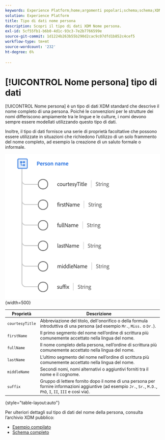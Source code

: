 ```yaml
---
keywords: Experience Platform;home;argomenti popolari;schema;schema;XDM;campi;schemi;schemi;fullName;xdm:fullName;nome persona;nome;tipo dati;tipo dati;tipo dati;
solution: Experience Platform
title: Tipo di dati nome persona
description: Scopri il tipo di dati XDM Nome persona.
exl-id: 5cf55fb1-b6b0-4d1c-93c3-7e2b7766599e
source-git-commit: 1d1224b263b55b290d2cac9c07dfd1b852c4cef5
workflow-type: tm+mt
source-wordcount: '232'
ht-degree: 6%

---
```


# [!UICONTROL Nome persona] tipo di dati

[!UICONTROL Nome persona] è un tipo di dati XDM standard che descrive il nome completo di una persona. Poiché le convenzioni per le strutture dei nomi differiscono ampiamente tra le lingue e le culture, i nomi devono sempre essere modellati utilizzando questo tipo di dati.

Inoltre, il tipo di dati fornisce una serie di proprietà facoltative che possono essere utilizzate in situazioni che richiedono l’utilizzo di un solo frammento del nome completo, ad esempio la creazione di un saluto formale o informale.

![](../images/data-types/person-name.png){width=500}

| Proprietà | Descrizione |
| --- | --- |
| `courtesyTitle` | Abbreviazione del titolo, dell&#39;onorifico o della formula introduttiva di una persona (ad esempio `Mr.`, `Miss.` o `Dr.`). |
| `firstName` | Il primo segmento del nome nell’ordine di scrittura più comunemente accettato nella lingua del nome. |
| `fullName` | Il nome completo della persona, nell’ordine di scrittura più comunemente accettato nella lingua del nome. |
| `lastName` | L’ultimo segmento del nome nell’ordine di scrittura più comunemente accettato nella lingua del nome. |
| `middleName` | Secondi nomi, nomi alternativi o aggiuntivi forniti tra il nome e il cognome. |
| `suffix` | Gruppo di lettere fornito dopo il nome di una persona per fornire informazioni aggiuntive (ad esempio `Jr.`, `Sr.`, `M.D.`, `PhD`, `I`, `II`, `III` e così via). |

{style="table-layout:auto"}

Per ulteriori dettagli sul tipo di dati del nome della persona, consulta l’archivio XDM pubblico:

* [Esempio compilato](https://github.com/adobe/xdm/blob/master/components/datatypes/person/person-name.example.1.json)
* [Schema completo](https://github.com/adobe/xdm/blob/master/components/datatypes/person/person-name.schema.json)
